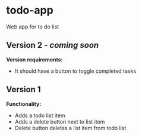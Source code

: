 # todo-app
Web app for to do list

## Version 2 - _coming soon_
__Version requirements:__
* It should have a button to toggle completed tasks

## Version 1
__Functionality:__
* Adds a todo list item
* Adds a delete button next to list item
* Delete button deletes a list item from todo list
